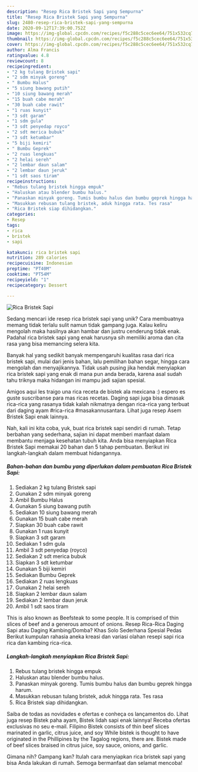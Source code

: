 ```yaml
---
description: "Resep Rica Bristek Sapi yang Sempurna"
title: "Resep Rica Bristek Sapi yang Sempurna"
slug: 2480-resep-rica-bristek-sapi-yang-sempurna
date: 2020-09-12T17:39:00.752Z
image: https://img-global.cpcdn.com/recipes/f5c288c5cec6ee64/751x532cq70/rica-bristek-sapi-foto-resep-utama.jpg
thumbnail: https://img-global.cpcdn.com/recipes/f5c288c5cec6ee64/751x532cq70/rica-bristek-sapi-foto-resep-utama.jpg
cover: https://img-global.cpcdn.com/recipes/f5c288c5cec6ee64/751x532cq70/rica-bristek-sapi-foto-resep-utama.jpg
author: Alma Francis
ratingvalue: 4.8
reviewcount: 8
recipeingredient:
- "2 kg tulang Bristek sapi"
- "2 sdm minyak goreng"
- " Bumbu Halus"
- "5 siung bawang putih"
- "10 siung bawang merah"
- "15 buah cabe merah"
- "30 buah cabe rawit"
- "1 ruas kunyit"
- "3 sdt garam"
- "1 sdm gula"
- "3 sdt penyedap royco"
- "2 sdt merica bubuk"
- "3 sdt ketumbar"
- "5 biji kemiri"
- " Bumbu Geprek"
- "2 ruas lengkuas"
- "2 helai sereh"
- "2 lembar daun salam"
- "2 lembar daun jeruk"
- "1 sdt saos tiram"
recipeinstructions:
- "Rebus tulang bristek hingga empuk"
- "Haluskan atau blender bumbu halus."
- "Panaskan minyak goreng. Tumis bumbu halus dan bumbu geprek hingga harum."
- "Masukkan rebusan tulang bristek, aduk hingga rata. Tes rasa"
- "Rica Bristek siap dihidangkan."
categories:
- Resep
tags:
- rica
- bristek
- sapi

katakunci: rica bristek sapi 
nutrition: 289 calories
recipecuisine: Indonesian
preptime: "PT40M"
cooktime: "PT54M"
recipeyield: "1"
recipecategory: Dessert

---
```



![Rica Bristek Sapi](https://img-global.cpcdn.com/recipes/f5c288c5cec6ee64/751x532cq70/rica-bristek-sapi-foto-resep-utama.jpg)

Sedang mencari ide resep rica bristek sapi yang unik? Cara membuatnya memang tidak terlalu sulit namun tidak gampang juga. Kalau keliru mengolah maka hasilnya akan hambar dan justru cenderung tidak enak. Padahal rica bristek sapi yang enak harusnya sih memiliki aroma dan cita rasa yang bisa memancing selera kita.

Banyak hal yang sedikit banyak mempengaruhi kualitas rasa dari rica bristek sapi, mulai dari jenis bahan, lalu pemilihan bahan segar, hingga cara mengolah dan menyajikannya. Tidak usah pusing jika hendak menyiapkan rica bristek sapi yang enak di mana pun anda berada, karena asal sudah tahu triknya maka hidangan ini mampu jadi sajian spesial.

Amigos aqui les traigo una rica receta de bistek ala mexicana :) espero es guste suscribanse para mas ricas recetas. Daging sapi juga bisa dimasak rica-rica yang rasanya tidak kalah nikmatnya dengan rica-rica yang terbuat dari daging ayam #rica-rica #masakannusantara. Lihat juga resep Asem Bristek Sapi enak lainnya.


Nah, kali ini kita coba, yuk, buat rica bristek sapi sendiri di rumah. Tetap berbahan yang sederhana, sajian ini dapat memberi manfaat dalam membantu menjaga kesehatan tubuh kita. Anda bisa menyiapkan Rica Bristek Sapi memakai 20 bahan dan 5 tahap pembuatan. Berikut ini langkah-langkah dalam membuat hidangannya.

<!--inarticleads1-->

##### Bahan-bahan dan bumbu yang diperlukan dalam pembuatan Rica Bristek Sapi:

1. Sediakan 2 kg tulang Bristek sapi
1. Gunakan 2 sdm minyak goreng
1. Ambil  Bumbu Halus
1. Gunakan 5 siung bawang putih
1. Sediakan 10 siung bawang merah
1. Gunakan 15 buah cabe merah
1. Siapkan 30 buah cabe rawit
1. Gunakan 1 ruas kunyit
1. Siapkan 3 sdt garam
1. Sediakan 1 sdm gula
1. Ambil 3 sdt penyedap (royco)
1. Sediakan 2 sdt merica bubuk
1. Siapkan 3 sdt ketumbar
1. Gunakan 5 biji kemiri
1. Sediakan  Bumbu Geprek
1. Sediakan 2 ruas lengkuas
1. Gunakan 2 helai sereh
1. Siapkan 2 lembar daun salam
1. Sediakan 2 lembar daun jeruk
1. Ambil 1 sdt saos tiram


This is also known as Beefsteak to some people. It is comprised of thin slices of beef and a generous amount of onions. Resep Rica-Rica Daging Sapi atau Daging Kambing/Domba? Khas Solo Sederhana Spesial Pedas Berikut kumpulan rahasia aneka kreasi dan variasi olahan resepi sapi rica rica dan kambing rica-rica. 

<!--inarticleads2-->

##### Langkah-langkah menyiapkan Rica Bristek Sapi:

1. Rebus tulang bristek hingga empuk
1. Haluskan atau blender bumbu halus.
1. Panaskan minyak goreng. Tumis bumbu halus dan bumbu geprek hingga harum.
1. Masukkan rebusan tulang bristek, aduk hingga rata. Tes rasa
1. Rica Bristek siap dihidangkan.


Saiba de todas as novidades e ofertas e conheça os lançamentos do. Lihat juga resep Bistek paha ayam, Bistek lidah sapi enak lainnya! Receba ofertas exclusivas no seu e-mail. Filipino Bistek consists of thin beef slices marinated in garlic, citrus juice, and soy While bistek is thought to have originated in the Phillipines by the Tagalog regions, there are. Bistek made of beef slices braised in citrus juice, soy sauce, onions, and garlic. 

Gimana nih? Gampang kan? Itulah cara menyiapkan rica bristek sapi yang bisa Anda lakukan di rumah. Semoga bermanfaat dan selamat mencoba!
